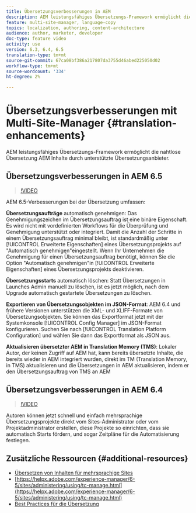 ```yaml
---
title: Übersetzungsverbesserungen in AEM
description: AEM leistungsfähiges Übersetzungs-Framework ermöglicht die nahtlose Übersetzung AEM Inhalte durch unterstützte Übersetzungsanbieter. Erfahren Sie mehr über die neuesten Verbesserungen.
feature: multi-site-manager, language-copy
topics: localization, authoring, content-architecture
audience: author, marketer, developer
doc-type: feature video
activity: use
version: 6.3, 6.4, 6.5
translation-type: tm+mt
source-git-commit: 67ca08bf386a217807da3755d46abed225050d02
workflow-type: tm+mt
source-wordcount: '334'
ht-degree: 2%

---
```



# Übersetzungsverbesserungen mit Multi-Site-Manager {#translation-enhancements}

AEM leistungsfähiges Übersetzungs-Framework ermöglicht die nahtlose Übersetzung AEM Inhalte durch unterstützte Übersetzungsanbieter.

## Übersetzungsverbesserungen in AEM 6.5

>[!VIDEO](https://video.tv.adobe.com/v/27405?quality=9&learn=on)

AEM 6.5-Verbesserungen bei der Übersetzung umfassen:

**Übersetzungsaufträge** automatisch genehmigen: Das Genehmigungszeichen im Übersetzungsauftrag ist eine binäre Eigenschaft. Es wird nicht mit vordefinierten Workflows für die Überprüfung und Genehmigung unterstützt oder integriert. Damit die Anzahl der Schritte in einem Übersetzungsauftrag minimal bleibt, ist standardmäßig unter [!UICONTROL Erweiterte Eigenschaften] eines Übersetzungsprojekts auf &quot;Automatisch genehmigen&quot;eingestellt. Wenn Ihr Unternehmen die Genehmigung für einen Übersetzungsauftrag benötigt, können Sie die Option &quot;Automatisch genehmigen&quot;in [!UICONTROL Erweiterte Eigenschaften] eines Übersetzungsprojekts deaktivieren.

**Übersetzungsstarts** automatisch löschen: Statt Übersetzungen in Launches Admin manuell zu löschen, ist es jetzt möglich, nach dem Upgrade automatisch gestartete Übersetzungen zu löschen.

**Exportieren von Übersetzungsobjekten im JSON-Format**: AEM 6.4 und frühere Versionen unterstützen die XML- und XLIFF-Formate von Übersetzungsobjekten. Sie können das Exportformat jetzt mit der Systemkonsole [!UICONTROL Config Manager] im JSON-Format konfigurieren. Suchen Sie nach [!UICONTROL Translation Platform Configuration] und wählen Sie dann das Exportformat als JSON aus.

**Aktualisieren übersetzter AEM in Translation Memory (TMS)**: Lokaler Autor, der keinen Zugriff auf AEM hat, kann bereits übersetzte Inhalte, die bereits wieder in AEM integriert wurden, direkt im TM (Translation Memory, in TMS) aktualisieren und die Übersetzungen in AEM aktualisieren, indem er den Übersetzungsauftrag von TMS an AEM

## Übersetzungsverbesserungen in AEM 6.4

>[!VIDEO](https://video.tv.adobe.com/v/21309?quality=9&learn=on)

Autoren können jetzt schnell und einfach mehrsprachige Übersetzungsprojekte direkt vom Sites-Administrator oder vom Projektadministrator erstellen, diese Projekte so einrichten, dass sie automatisch Starts fördern, und sogar Zeitpläne für die Automatisierung festlegen.

## Zusätzliche Ressourcen {#additional-resources}

* [Übersetzen von Inhalten für mehrsprachige Sites](https://helpx.adobe.com/experience-manager/6-5/sites/administering/using/translation.html)
* [https://helpx.adobe.com/experience-manager/6-5/sites/administering/using/tc-manage.html](https://helpx.adobe.com/experience-manager/6-5/sites/administering/using/tc-manage.html)
* [Best Practices für die Übersetzung](https://helpx.adobe.com/experience-manager/6-5/sites/administering/using/tc-bp.html)